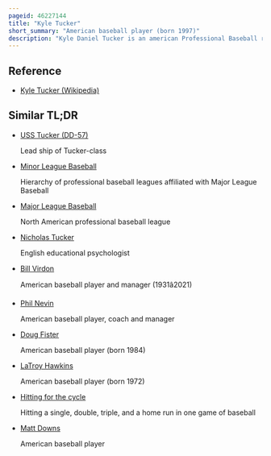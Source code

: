 ```yaml
---
pageid: 46227144
title: "Kyle Tucker"
short_summary: "American baseball player (born 1997)"
description: "Kyle Daniel Tucker is an american Professional Baseball right Fielder for the Houston Astros of Major League Baseball. The Astros selected Tucker with the fifth Pick in the first Round of the 2015 Mlb Draft, and he made his Mlb Debut in 2018."
---
```


## Reference

- [Kyle Tucker (Wikipedia)](https://en.wikipedia.org/?curid=46227144)

## Similar TL;DR

- [USS Tucker (DD-57)](/tldr/en/uss-tucker-dd-57)

  Lead ship of Tucker-class

- [Minor League Baseball](/tldr/en/minor-league-baseball)

  Hierarchy of professional baseball leagues affiliated with Major League Baseball

- [Major League Baseball](/tldr/en/major-league-baseball)

  North American professional baseball league

- [Nicholas Tucker](/tldr/en/nicholas-tucker)

  English educational psychologist

- [Bill Virdon](/tldr/en/bill-virdon)

  American baseball player and manager (1931â2021)

- [Phil Nevin](/tldr/en/phil-nevin)

  American baseball player, coach and manager

- [Doug Fister](/tldr/en/doug-fister)

  American baseball player (born 1984)

- [LaTroy Hawkins](/tldr/en/latroy-hawkins)

  American baseball player (born 1972)

- [Hitting for the cycle](/tldr/en/hitting-for-the-cycle)

  Hitting a single, double, triple, and a home run in one game of baseball

- [Matt Downs](/tldr/en/matt-downs)

  American baseball player
